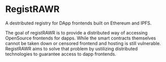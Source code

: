 # RegistRAWR

A destributed registry for DApp frontends built on Ethereum and IPFS.

The goal of registRAWR is to provide a distributed way of accessing OpenSource frontends for dapps. While the smart contracts themselves cannot be taken down or censored frontend and hosting is still vulnerable. RegistRAWR aims to solve that problem by ustilizing distributed technologies to guarantee access to dapp frontends.
